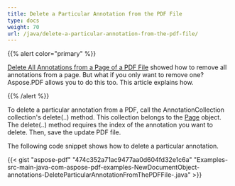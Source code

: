 ```yaml
---
title: Delete a Particular Annotation from the PDF File
type: docs
weight: 70
url: /java/delete-a-particular-annotation-from-the-pdf-file/
---
```


{{% alert color="primary" %}} 

[Delete All Annotations from a Page of a PDF File](/pdf/java/delete-all-annotations-from-a-page-of-a-pdf-file-html/) showed how to remove all annotations from a page. But what if you only want to remove one? Aspose.PDF allows you to do this too. This article explains how.

{{% /alert %}} 

To delete a particular annotation from a PDF, call the AnnotationCollection collection's delete(..) method. This collection belongs to the [Page](https://apireference.aspose.com/java/pdf/com.aspose.pdf/Page) object. The delete(..) method requires the index of the annotation you want to delete. Then, save the update PDF file.

The following code snippet shows how to delete a particular annotation.

{{< gist "aspose-pdf" "474c352a71ac9477aa0d604fd32e1c6a" "Examples-src-main-java-com-aspose-pdf-examples-NewDocumentObject-annotations-DeleteParticularAnnotationFromThePDFFile-.java" >}}
